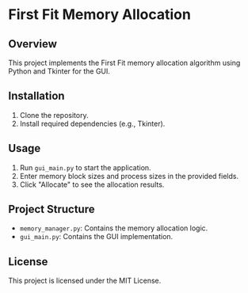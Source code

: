 # First Fit Memory Allocation

## Overview
This project implements the First Fit memory allocation algorithm using Python and Tkinter for the GUI.

## Installation
1. Clone the repository.
2. Install required dependencies (e.g., Tkinter).

## Usage
1. Run `gui_main.py` to start the application.
2. Enter memory block sizes and process sizes in the provided fields.
3. Click "Allocate" to see the allocation results.

## Project Structure
- `memory_manager.py`: Contains the memory allocation logic.
- `gui_main.py`: Contains the GUI implementation.

## License
This project is licensed under the MIT License.
